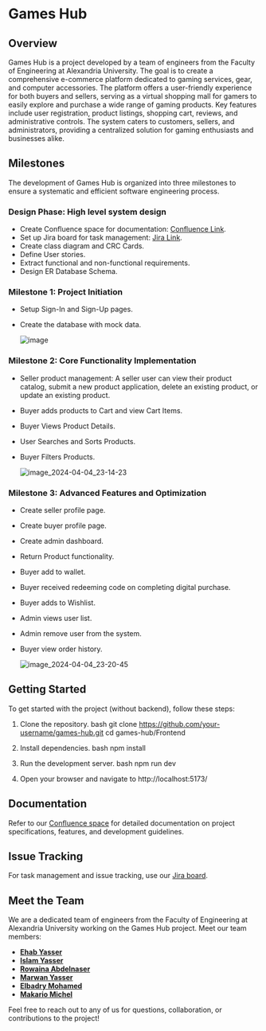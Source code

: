 # Games Hub

## Overview

Games Hub is a project developed by a team of engineers from the Faculty of Engineering at Alexandria University. The goal is to create a comprehensive e-commerce platform dedicated to gaming services, gear, and computer accessories. The platform offers a user-friendly experience for both buyers and sellers, serving as a virtual shopping mall for gamers to easily explore and purchase a wide range of gaming products. Key features include user registration, product listings, shopping cart, reviews, and administrative controls. The system caters to customers, sellers, and administrators, providing a centralized solution for gaming enthusiasts and businesses alike.

## Milestones

The development of Games Hub is organized into three milestones to ensure a systematic and efficient software engineering process.

### Design Phase: High level system design
- Create Confluence space for documentation: [Confluence Link](https://rowainaabdelnasse.atlassian.net/wiki/spaces/G/pages/262655/Gaming+Hub+Design+Document).
- Set up Jira board for task management: [Jira Link](https://rowainaabdelnasse.atlassian.net/jira/software/projects/GH/boards/1/timeline).
- Create class diagram and CRC Cards.
- Define User stories.
- Extract functional and non-functional requirements.
- Design ER Database Schema.

### Milestone 1: Project Initiation
- Setup Sign-In and Sign-Up pages.
- Create the database with mock data.

  ![image](https://github.com/Gaming-Hub-Center/Games-Hub/assets/97472134/b0876dbe-5765-4ed5-bccb-0c66d7520665)

### Milestone 2: Core Functionality Implementation
- Seller product management: A seller user can view their product catalog, submit a new product application, delete an existing product, or update an existing product.
- Buyer adds products to Cart and view Cart Items.
- Buyer Views Product Details.
- User Searches and Sorts Products.
- Buyer Filters Products.

  ![image_2024-04-04_23-14-23](https://github.com/Gaming-Hub-Center/Games-Hub/assets/97472134/bf20a024-41cc-4099-8f76-9a4294aa250f)

### Milestone 3: Advanced Features and Optimization
- Create seller profile page.
- Create buyer profile page.
- Create admin dashboard.
- Return Product functionality.
- Buyer add to wallet.
- Buyer received redeeming code on completing digital purchase.
- Buyer adds to Wishlist.
- Admin views user list.
- Admin remove user from the system.
- Buyer view order history.

  ![image_2024-04-04_23-20-45](https://github.com/Gaming-Hub-Center/Games-Hub/assets/97472134/7eb69e2b-e59f-40ea-ab8b-f012af5cb5a5)


## Getting Started

To get started with the project (without backend), follow these steps:

1. Clone the repository.
   bash
   git clone https://github.com/your-username/games-hub.git
   cd games-hub/Frontend
   

2. Install dependencies.
   bash
   npm install
   
   
3. Run the development server.
   bash
   npm run dev
   

4. Open your browser and navigate to http://localhost:5173/

## Documentation

Refer to our [Confluence space](https://rowainaabdelnasse.atlassian.net/wiki/spaces/G/pages/262655/Gaming+Hub+Design+Document) for detailed documentation on project specifications, features, and development guidelines.

## Issue Tracking

For task management and issue tracking, use our [Jira board](https://rowainaabdelnasse.atlassian.net/jira/software/projects/GH/boards/1/timeline).

## Meet the Team

We are a dedicated team of engineers from the Faculty of Engineering at Alexandria University working on the Games Hub project. Meet our team members:

- **[Ehab Yasser](https://github.com/EhabYasser25)**
- **[Islam Yasser](https://github.com/Islam0143)**
- **[Rowaina Abdelnaser](https://github.com/rowaina2025)**
- **[Marwan Yasser](https://github.com/Maro1123)**
- **[Elbadry Mohamed](https://github.com/Elbadry2025)**
- **[Makario Michel](https://github.com/Mak-Michel)**

Feel free to reach out to any of us for questions, collaboration, or contributions to the project!
